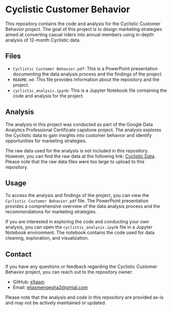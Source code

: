 # Cyclistic Customer Behavior

This repository contains the code and analysis for the Cyclistic Customer Behavior project. The goal of this project is to design marketing strategies aimed at converting casual riders into annual members using in-depth analysis of 12-month Cyclistic data.

## Files

- `Cyclistic Customer Behavior.pdf`: This is a PowerPoint presentation documenting the data analysis process and the findings of the project.
- `README.md`: This file provides information about the repository and the project.
- `cyclistic_analysis.ipynb`: This is a Jupyter Notebook file containing the code and analysis for the project.

## Analysis

The analysis in this project was conducted as part of the Google Data Analytics Professional Certificate capstone project. The analysis explores the Cyclistic data to gain insights into customer behavior and identify opportunities for marketing strategies.

The raw data used for the analysis is not included in this repository. However, you can find the raw data at the following link: [Cyclistic Data](https://divvy-tripdata.s3.amazonaws.com/index.html). Please note that the raw data files were too large to upload to this repository.

## Usage

To access the analysis and findings of the project, you can view the `Cyclistic Customer Behavior.pdf` file. The PowerPoint presentation provides a comprehensive overview of the data analysis process and the recommendations for marketing strategies.

If you are interested in exploring the code and conducting your own analysis, you can open the `cyclistic_analysis.ipynb` file in a Jupyter Notebook environment. The notebook contains the code used for data cleaning, exploration, and visualization.

## Contact

If you have any questions or feedback regarding the Cyclistic Customer Behavior project, you can reach out to the repository owner:

- GitHub: [e1iasm](https://github.com/e1iasm)
- Email: [eliasmengesha2@gmial.com](mailto:eliasmengesha2@gmial.com)

Please note that the analysis and code in this repository are provided as-is and may not be actively maintained or updated.

